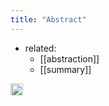 ```yaml
---
title: "Abstract"
---
```


- related:
    - [[abstraction]]
    - [[summary]]

<img src='https://scrapbox.io/api/pages/nishio-en/en/icon' alt='en.icon' height="19.5"/>